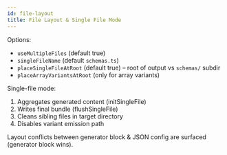 ```yaml
---
id: file-layout
title: File Layout & Single File Mode
---
```


Options:
- `useMultipleFiles` (default true)
- `singleFileName` (default `schemas.ts`)
- `placeSingleFileAtRoot` (default true) – root of output vs `schemas/` subdir
- `placeArrayVariantsAtRoot` (only for array variants)

Single-file mode:
1. Aggregates generated content (initSingleFile)
2. Writes final bundle (flushSingleFile)
3. Cleans sibling files in target directory
4. Disables variant emission path

Layout conflicts between generator block & JSON config are surfaced (generator block wins).
